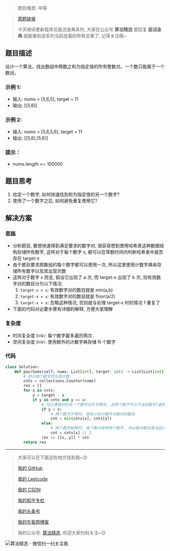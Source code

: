 > 题目难度: 中等

> [原题链接](https://leetcode-cn.com/problems/pairs-with-sum-lcci/)

> 今天继续更新程序员面试金典系列, 大家在公众号 **算法精选** 里回复 **面试金典** 就能看到该系列当前连载的所有文章了, 记得关注哦~

## 题目描述

设计一个算法，找出数组中两数之和为指定值的所有整数对。一个数只能属于一个数对。

### 示例 1:

- 输入: nums = [5,6,5], target = 11
- 输出: [[5,6]]

### 示例 2:

- 输入: nums = [5,6,5,6], target = 11
- 输出: [[5,6],[5,6]]

### 提示：

- nums.length <= 100000

## 题目思考

1. 给定一个数字, 如何快速找到和为指定值的另一个数字?
2. 使用了一个数字之后, 如何避免重复使用它?

## 解决方案

### 思路

- 分析题目, 要想快速得到满足要求的数字对, 很容易想到使用哈希表这种数据结构存储所有数字, 这样对于每个数字 x, 都可以在常数时间内判断哈希表中是否存在 target-x
- 由于题目要求原数组的每个数字都可以使用一次, 所以这里使用计数字典来存储所有数字以及其出现次数
- 这样对于数字 x 而言, 假设它出现了 a 次, 而 target-x 出现了 b 次, 则有效数字对的数目分为以下情况:
  1. `target-x > x`: 有效数字对的数目就是 min(a,b)
  2. `target-x = x`: 有效数字对的数目就是 floor(a/2)
  3. `target-x < x`: 忽略这种情况, 否则就与处理 target-x 时的情况 1 重复了
- 下面的代码对必要步骤有详细的解释, 方便大家理解

### 复杂度

- 时间复杂度 `O(N)`: 每个数字最多遍历两次
- 空间复杂度 `O(N)`: 使用额外的计数字典存储 N 个数字

### 代码

```python
class Solution:
    def pairSums(self, nums: List[int], target: int) -> List[List[int]]:
        # 统计每个数字的出现次数
        cnts = collections.Counter(nums)
        res = []
        for x in cnts:
            y = target - x
            if y in cnts and y >= x:
                # 可以凑成对的另一个数字也在字典中, 且那个数字不小于当前数字(避免重复选取)
                if y > x:
                    # 两个数字不等时, 取较小的计数作为数对的数目
                    cnt = min(cnts[x], cnts[y])
                else:
                    # 两个数字相等时, 每个数对使用两个数字, 所以数对数目是当前计数的一半(向下取整)
                    cnt = cnts[x] // 2
                res += [[x, y]] * cnt
        return res
```

---

> 大家可以在下面这些地方找到我~😊

> [我的 GitHub](https://github.com/zjulyx)

> [我的 Leetcode](https://leetcode-cn.com/u/suibianfahui/)

> [我的 CSDN](https://me.csdn.net/zjulyx1993)

> [我的知乎专栏](https://zhuanlan.zhihu.com/c_1242508721932464128)

> [我的头条号](https://www.toutiao.com/c/user/1090304683804520/#mid=1671643017345028)

> [我的牛客网博客](https://blog.nowcoder.net/zjulyx)

> 我的公众号: [算法精选](https://mp.weixin.qq.com/s?__biz=MzA5MDk1MjI5MA==&mid=2247484158&idx=1&sn=90176bac32cf7af40e4074c721fd8a95&chksm=900285f3a7750ce5a068c9c9773781461819633f2fd60533732637ec9520c908371ebc218d49&scene=178&cur_album_id=1386231241346859009#rd), 欢迎大家扫码关注~😊

![算法精选 - 微信扫一扫关注我](https://pic1.zhimg.com/80/v2-7c988a7b35886df51596ef23616764ac_1440w.jpg)
